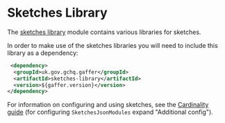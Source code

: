 # Sketches Library

The [sketches library](https://github.com/gchq/Gaffer/tree/master/library/sketches-library) module contains various libraries for sketches.

In order to make use of the sketches libraries you will need to include this library as a dependency:
```xml
 <dependency>
  <groupId>uk.gov.gchq.gaffer</groupId>
  <artifactId>sketches-library</artifactId>
  <version>${gaffer.version}</version>
</dependency>
```

For information on configuring and using sketches, see the [Cardinality guide](../../../../user-guide/gaffer-basics/what-is-cardinality.md) (for configuring `SketchesJsonModules` expand "Additional config").
